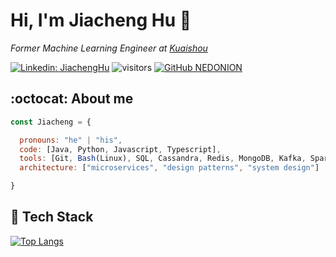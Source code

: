 <h1> Hi, I'm Jiacheng Hu 👋 </h1>

<p><em>Former Machine Learning Engineer at <a href="https://www.kuaishou.com/">Kuaishou</a>
</em></p>

[![Linkedin: JiachengHu](https://img.shields.io/badge/-JiachengHu-blue?style=flat-square&logo=Linkedin&logoColor=white&link=https://www.linkedin.com/in/jiacheng-hu-456553198/)](https://www.linkedin.com/in/jiacheng-hu-456553198/) ![visitors](https://visitor-badge.laobi.icu/badge?page_id=NEDONION.NEDONION)
[![GitHub NEDONION](https://img.shields.io/github/followers/NEDONION?label=follow&style=social)](https://github.com/NEDONION)

## :octocat: About me
```javascript
const Jiacheng = {

  pronouns: "he" | "his",
  code: [Java, Python, Javascript, Typescript],
  tools: [Git, Bash(Linux), SQL, Cassandra, Redis, MongoDB, Kafka, Spark, Hadoop, Docker, JUnit, AWS],
  architecture: ["microservices", "design patterns", "system design"]

}
```


## 🔧 Tech Stack

[![Top Langs](https://github-readme-stats.vercel.app/api/top-langs/?username=NEDONION&layout=compact&hide=vue,scss,perl)](https://github.com/anuraghazra/github-readme-stats)
